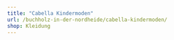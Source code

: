 ```yaml
---
title: "Cabella Kindermoden"
url: /buchholz-in-der-nordheide/cabella-kindermoden/
shop: Kleidung
---
```

